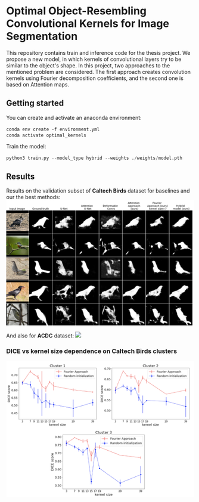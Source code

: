 # Optimal Object-Resembling Convolutional Kernels for Image Segmentation

This repository contains train and inference code for the thesis project. 
We propose a new model, in which kernels of convolutional layers try to be similar to the object's shape. In this project, two approaches to the mentioned problem are considered. The first approach creates convolution kernels using Fourier decomposition coefficients, and the second one is based on Attention maps.


## Getting started
You can create and activate an anaconda environment:
```commandline
conda env create -f environment.yml
conda activate optimal_kernels
```

Train the model:
```python
python3 train.py --model_type hybrid --weights ./weights/model.pth
```

## Results
Results on the validation subset of **Caltech Birds** dataset for baselines and our the best methods:
<img src="imgs/birds.png" width="800">

And also for **ACDC** dataset:
<img src="imgs/acdc" width="800">

### DICE vs kernel size dependence on Caltech Birds clusters
<img src="imgs/plots_birds.png" width="700">
